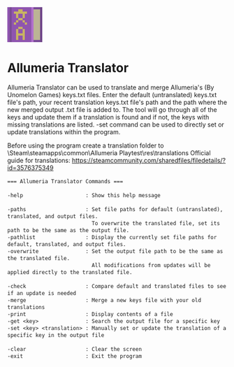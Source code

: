 <img src="images/icon.png" width="80" height="80" />

# Allumeria Translator

Allumeria Translator can be used to translate and merge Allumeria's (By Unomelon Games) keys.txt files. Enter the default (untranslated) keys.txt file's path, your recent translation keys.txt file's path and the path where the new merged output .txt file is added to. The tool will go through all of the keys and update them if a translation is found and if not, the keys with missing translations are listed. -set command can be used to directly set or update translations within the program.

Before using the program create a translation folder to \Steam\steamapps\common\Allumeria Playtest\res\translations
Official guide for translations: https://steamcommunity.com/sharedfiles/filedetails/?id=3576375349

    === Allumeria Translator Commands ===

    -help                    : Show this help message

    -paths                   : Set file paths for default (untranslated), translated, and output files.
                               To overwrite the translated file, set its path to be the same as the output file.
    -pathlist                : Display the currently set file paths for default, translated, and output files.
    -overwrite               : Set the output file path to be the same as the translated file.
                               All modifications from updates will be applied directly to the translated file.

    -check                   : Compare default and translated files to see if an update is needed
    -merge                   : Merge a new keys file with your old translations
    -print                   : Display contents of a file
    -get <key>               : Search the output file for a specific key
    -set <key> <translation> : Manually set or update the translation of a specific key in the output file

    -clear                   : Clear the screen
    -exit                    : Exit the program
